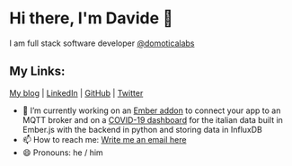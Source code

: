 # Hi there, I'm Davide 👋
I am full stack software developer [@domoticalabs](https://www.domoticalabs.com)

## My Links:
[My blog](https://blog.davideferrero.com/)
|
[LinkedIn](https://www.linkedin.com/in/ferrerodavide/)
|
[GitHub](https://github.com/davideferre)
|
[Twitter](https://twitter.com/davideferre)

- 🔭 I’m currently working on an [Ember addon](https://github.com/domoticalabs/ember-mqttjs) to connect your app to an MQTT broker and on a [COVID-19 dashboard](https://github.com/davideferre/covid19-data-client) for the italian data built in Ember.js with the backend in python and storing data in InfluxDB
- 📫 How to reach me: [Write me an email here](https://blog.davideferrero.com/contacts/)
- 😄 Pronouns: he / him
